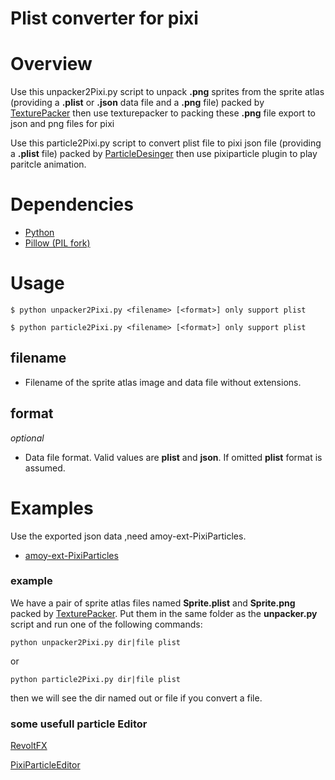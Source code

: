 Plist converter for pixi
========================

# Overview
Use this unpacker2Pixi.py script to unpack **.png** sprites from the sprite atlas (providing a **.plist** or **.json** data file and a **.png** file) packed by [TexturePacker](http://www.codeandweb.com/texturepacker/) then use texturepacker to packing these **.png** file  export to json and png files for pixi

Use this particle2Pixi.py script to convert plist file to pixi json file (providing a **.plist** file) packed by [ParticleDesinger](https://www.71squared.com/particledesigner) then use pixiparticle plugin to play paritcle animation.

# Dependencies
  - [Python](http://www.python.org)
  - [Pillow (PIL fork)](https://github.com/python-pillow/Pillow) 

# Usage
	
	$ python unpacker2Pixi.py <filename> [<format>] only support plist

    $ python particle2Pixi.py <filename> [<format>] only support plist 
	
## filename

- Filename of the sprite atlas image and data file without extensions.

## format 

*optional*

- Data file format. Valid values are **plist** and **json**. If omitted **plist** format is assumed.

# Examples
Use the exported json data ,need amoy-ext-PixiParticles.
- [amoy-ext-PixiParticles](https://github.com/amoyjs/amoy-ext-PixiParticles)

### example

We have a pair of sprite atlas files named **Sprite.plist** and **Sprite.png** packed by [TexturePacker](http://www.codeandweb.com/texturepacker/).
Put them in the same folder as the **unpacker.py** script and run one of the following commands:

    python unpacker2Pixi.py dir|file plist
    
or

    python particle2Pixi.py dir|file plist

then we will see the dir named out or file if you convert a file.

### some usefull particle Editor

[RevoltFX](https://editor.revoltfx.electronauts.net/)

[PixiParticleEditor](https://pixijs.io/pixi-particles-editor/#)



